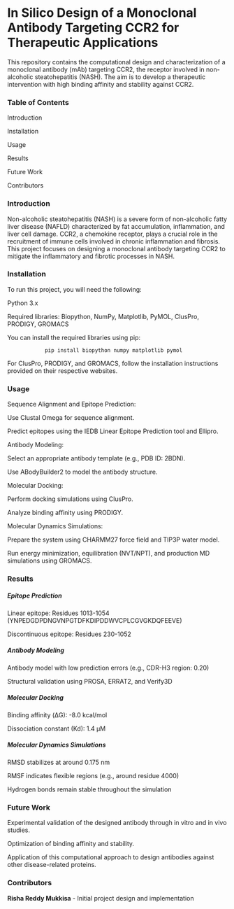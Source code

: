 <h1>In Silico Design of a Monoclonal Antibody Targeting CCR2 for Therapeutic Applications</h1>

This repository contains the computational design and characterization of a monoclonal antibody (mAb) targeting CCR2, the receptor involved in non-alcoholic steatohepatitis (NASH). The aim is to develop a therapeutic intervention with high binding affinity and stability against CCR2.

<h3>Table of Contents</h3>

Introduction

Installation

Usage

Results

Future Work

Contributors


<h3>Introduction</h3>
	
Non-alcoholic steatohepatitis (NASH) is a severe form of non-alcoholic fatty liver disease (NAFLD) characterized by fat accumulation, inflammation, and liver cell 	damage. CCR2, a chemokine receptor, plays a crucial role in the recruitment of immune cells involved in chronic inflammation and fibrosis. This project focuses on 	designing a monoclonal antibody targeting CCR2 to mitigate the inflammatory and fibrotic processes in NASH.

<h3>Installation</h3>

To run this project, you will need the following:
 
Python 3.x
   
Required libraries: Biopython, NumPy, Matplotlib, PyMOL, ClusPro, PRODIGY, GROMACS
   
You can install the required libraries using pip:
    
				pip install biopython numpy matplotlib pymol
      
For ClusPro, PRODIGY, and GROMACS, follow the installation instructions provided on their respective websites.
    
<h3>Usage</h3>

Sequence Alignment and Epitope Prediction:

Use Clustal Omega for sequence alignment.
  
Predict epitopes using the IEDB Linear Epitope Prediction tool and Ellipro.
  
Antibody Modeling:

Select an appropriate antibody template (e.g., PDB ID: 2BDN).
  
Use ABodyBuilder2 to model the antibody structure.
  
Molecular Docking:

Perform docking simulations using ClusPro.
  
Analyze binding affinity using PRODIGY.
  
Molecular Dynamics Simulations:

Prepare the system using CHARMM27 force field and TIP3P water model.
  
Run energy minimization, equilibration (NVT/NPT), and production MD simulations using GROMACS.
  

<h3>Results</h3>

<h5>Epitope Prediction</h5>
 
Linear epitope: Residues 1013-1054 (YNPEDGDPDNGVNPGTDFKDIPDDWVCPLCGVGKDQFEEVE)
    
Discontinuous epitope: Residues 230-1052
    
<h5>Antibody Modeling</h5>
 
Antibody model with low prediction errors (e.g., CDR-H3 region: 0.20)
    
Structural validation using PROSA, ERRAT2, and Verify3D
    
<h5>Molecular Docking</h5>
 
Binding affinity (ΔG): -8.0 kcal/mol
    
Dissociation constant (Kd): 1.4 µM
    
<h5>Molecular Dynamics Simulations</h5>
 
RMSD stabilizes at around 0.175 nm
    
RMSF indicates flexible regions (e.g., around residue 4000)
    
Hydrogen bonds remain stable throughout the simulation
    

<h3>Future Work</h3>

Experimental validation of the designed antibody through in vitro and in vivo studies.
 
Optimization of binding affinity and stability.
 
Application of this computational approach to design antibodies against other disease-related proteins.
 

<h3>Contributors</h3>

**Risha Reddy Mukkisa** - Initial project design and implementation

